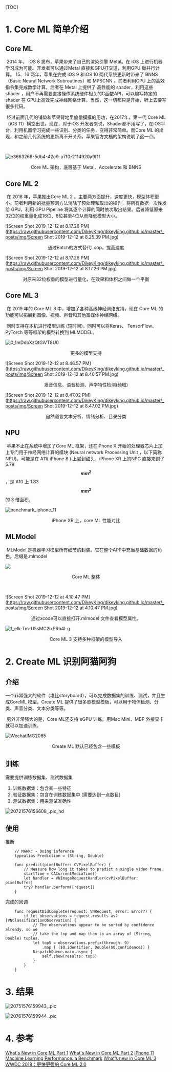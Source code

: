 # 

[TOC]

# 1. Core ML 简单介绍

## Core ML

​        2014 年， iOS 8 发布，苹果带来了自己的渲染引擎 Metal。在 iOS 上进行机器学习成为可能。开发者可以通过Metal 直接和GPU打交道，利用GPU 做并行计算。  15、16 两年，苹果在完成 iOS 9 和iOS 10 两代系统更新时带来了 BNNS （Basic Neural Network Subroutines）和 MPSCNN 。前者利用CPU 上的高效指令集完成数学计算，后者在 Metal 上提供了 高性能的 shader，利用这些 shader ，用户不再需要直接操作系统硬件相关的C函数API，可以编写特定的shader 在 GPU上高效完成神经网络计算，当然，这一切都只是开始，听上去要写很多代码。

​       经过前面几代的铺垫和苹果背地里偷偷摸摸的用功，在2017年，第一代 Core ML （iOS 11）横空出世。现在，对于iOS 开发者来说，Shader都不用写了，在iOS平台，利用机器学习完成一些识别、分类的任务，变得非常简单。而Core ML 的出现，和之前几代系统的更新离不开关系，苹果官方文档的架构说明了这一点。

​        

![e3663268-5db4-42c9-a7f0-2114920a9f1f](https://raw.githubusercontent.com/DikeyKing/dikeyking.github.io/master/_posts/img/e3663268-5db4-42c9-a7f0-2114920a9f1f.png)

<center>Core ML 架构，底层基于 Metal、Accelerate 和 BNNS </center>

## Core ML 2

​       在 2018 年，苹果推出Core ML 2 。主要两方面提升，速度更快，模型体积更小。前者利用新的批量预测方法消除了预处理和取出的操作，将所有数据一次性发给 GPU，利用 GPU Pipeline 将其逐个计算的同时依次取出结果。后者降低原来32位的权重量化成16位、8位甚至4位从而降低模型大小。


![Screen Shot 2019-12-12 at 8.17.26 PM](https://raw.githubusercontent.com/DikeyKing/dikeyking.github.io/master/_posts/img/Screen Shot 2019-12-12 at 8.25.39 PM.jpg)

<center> 通过Batch的方式替代Loop，提高速度 </center>

![Screen Shot 2019-12-12 at 8.17.26 PM](https://raw.githubusercontent.com/DikeyKing/dikeyking.github.io/master/_posts/img/Screen Shot 2019-12-12 at 8.17.26 PM.jpg)

<center> 对原来32位权重的模型进行量化，在效果和体积之间做一个平衡 </center>

## Core ML 3

​       在 2019 年的 Core ML 3 中，增加了各种高级神经网络支持，现在 Core ML 的功能可以拓展到图像、视频、声音和其他富媒体神经网络。

​      同时支持在本机进行模型训练 (短时间)。同时可以将Keras、 TensorFlow、PyTorch 等等框架的模型转换到 MLMODEL。

![0_1mDdbXzQtGiVT8U0](https://raw.githubusercontent.com/DikeyKing/dikeyking.github.io/master/_posts/img/0_1mDdbXzQtGiVT8U0.png)
<center> 更多的模型支持 </center>



![Screen Shot 2019-12-12 at 8.46.57 PM](https://raw.githubusercontent.com/DikeyKing/dikeyking.github.io/master/_posts/img/Screen Shot 2019-12-12 at 8.46.57 PM.jpg)
<center> 发音信息、语音检测、声学特性检测(频域) </center>



![Screen Shot 2019-12-12 at 8.47.02 PM](https://raw.githubusercontent.com/DikeyKing/dikeyking.github.io/master/_posts/img/Screen Shot 2019-12-12 at 8.47.02 PM.jpg)
<center> 自然语言文本分析、情绪分析、目录分类 </center>



## NPU

​        苹果不止在系统中增加了Core ML 框架，还在iPhone X 开始的处理器芯片上加上专门用于神经网络计算的模块 (Neural network Processing Unit ，以下简称NPU)。可能是在 A11( iPhone 8 ) 上尝到甜头，iPhone XR  上的NPC 直接来到了 5.79 **$$ mm^{2} $$** ，是 A10 上 1.83 **$$ mm^{2} $$**  的 3 倍面积。

![benchmark_iphone_11](https://raw.githubusercontent.com/DikeyKing/dikeyking.github.io/master/_posts/img/benchmark_iphone_11.jpg)
<center>iPhone XR 上，core ML 性能对比</center>



## MLModel

​        MLModel 是机器学习模型所有细节的封装。它在整个APP中充当基础数据的角色。后缀是.mlmodel 


![](https://raw.githubusercontent.com/DikeyKing/dikeyking.github.io/master/_posts/img/4b0ecf58-a51a-4bfa-a361-eb77e59ed76e.png)

<center>Core ML 整体</center>

​       

![Screen Shot 2019-12-12 at 4.10.47 PM](https://raw.githubusercontent.com/DikeyKing/dikeyking.github.io/master/_posts/img/Screen Shot 2019-12-12 at 4.10.47 PM.jpg)

<center> 通过xcode可以直接打开.mlmodel 文件查看模型属性。</center>

![1_eIk-Tm-U5sMC2lxPRb4l-g](https://raw.githubusercontent.com/DikeyKing/dikeyking.github.io/master/_posts/img/1_eIk-Tm-U5sMC2lxPRb4l-g.png)

<center>Core ML 3 支持多种框架的模型导入</center>

# 2. Create ML 识别阿猫阿狗

## 介绍

​      一个非常强大的软件（堪比storyboard），可以完成数据集的训练、测试，并且生成CoreML 模型。Create ML 提供了很多歌模型模板，可以用于物体检测、分类、声音分类、文本分类等等。

​      另外非常强大的是，Core ML还支持 eGPU 训练。用Mac Mini、MBP 外接显卡就可以加速训练。

![WechatIMG2065](https://raw.githubusercontent.com/DikeyKing/dikeyking.github.io/master/_posts/img/WechatIMG2065.png)
<center>Create ML 默认已经包含一些模板</center>

## 训练

需要提供训练数据集、测试数据集

1. 训练数据集：包含某一些特征
2. 验证数据集：包含在训练数据集中 (需要达到一点数目)
3. 测试数据集：用来测试准确性

![20721576156608_.pic_hd](https://raw.githubusercontent.com/DikeyKing/dikeyking.github.io/master/_posts/img/20721576156608.jpg)

## 使用


推断
```
    // MARK: - Doing inference
    typealias Prediction = (String, Double)
    
    func predict(pixelBuffer: CVPixelBuffer) {
        // Measure how long it takes to predict a single video frame.
        startTime = CACurrentMediaTime()
        let handler = VNImageRequestHandler(cvPixelBuffer: pixelBuffer)
        try? handler.perform([request])
    }
```

完成的回调

```
    func requestDidComplete(request: VNRequest, error: Error?) {
        if let observations = request.results as? [VNClassificationObservation] {
            // The observations appear to be sorted by confidence already, so we
            // take the top and map them to an array of (String, Double) tuples.
            let top5 = observations.prefix(through: 0)
                .map { ($0.identifier, Double($0.confidence)) }
            DispatchQueue.main.async {
                self.show(results: top5)
            }
        }
    }
```

# 3. 结果

![20751576159943_.pic](https://raw.githubusercontent.com/DikeyKing/dikeyking.github.io/master/_posts/img/20751576159943.jpg)

![20761576159944_.pic](https://raw.githubusercontent.com/DikeyKing/dikeyking.github.io/master/_posts/img/20761576159944.jpg)

# 4. 参考

[What's New in Core ML Part 1](https://developer.apple.com/videos/play/wwdc2018/708/> )
[What's New in Core ML Part 2](https://developer.apple.com/videos/play/wwdc2018/709/> )
[iPhone 11 Machine Learning Performance: a Benchmark](http://artizans.ai/posts/coreml-benchmark-on-iphone-11/)
[What’s new in Core ML 3](https://heartbeat.fritz.ai/whats-new-in-core-ml-3-d108d352e50a/)
[WWDC 2018：更快更强的 Core ML 2.0](https://juejin.im/post/5b255dba6fb9a00e43466121)
